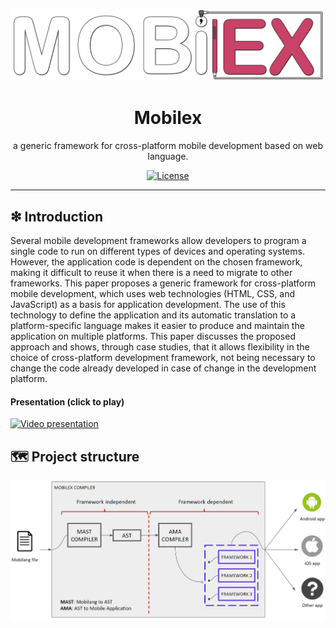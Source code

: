 ![logo](https://raw.githubusercontent.com/wniemiec-mobilex/.github/main/docs/images/logo/logo.png)

<h1 align='center'>Mobilex</h1>
<p align='center'>a generic framework for cross-platform mobile development based on web language.</p>
<p align="center">
	<a href="https://github.com/wniemiec-mobilex/.github/blob/main/LICENSE"><img src="https://img.shields.io/github/license/wniemiec-mobilex/.github" alt="License"></a>
	
<hr>

## ❇ Introduction
Several mobile development frameworks allow developers to program a single code to run on different types of devices and operating systems. However, the application code is dependent on the chosen framework, making it difficult to reuse it when there is a need to migrate to other frameworks. This paper proposes a generic framework for cross-platform mobile development, which uses web technologies (HTML, CSS, and JavaScript) as a basis for application development. The use of this technology to define the application and its automatic translation to a platform-specific language makes it easier to produce and maintain the application on multiple platforms. This paper discusses the proposed approach and shows, through case studies, that it allows flexibility in the choice of cross-platform development framework, not being necessary to change the code already developed in case of change in the development platform. 

#### Presentation (click to play)
[![Video presentation](http://img.youtube.com/vi/ZS152tXUqBQ/0.jpg)](https://youtu.be/ZS152tXUqBQ "Mobilex: Introduction")

## 🗺 Project structure
![architecture](https://raw.githubusercontent.com/wniemiec-mobilex/.github/main/docs/images/design/mobilex-compiler.jpg)
